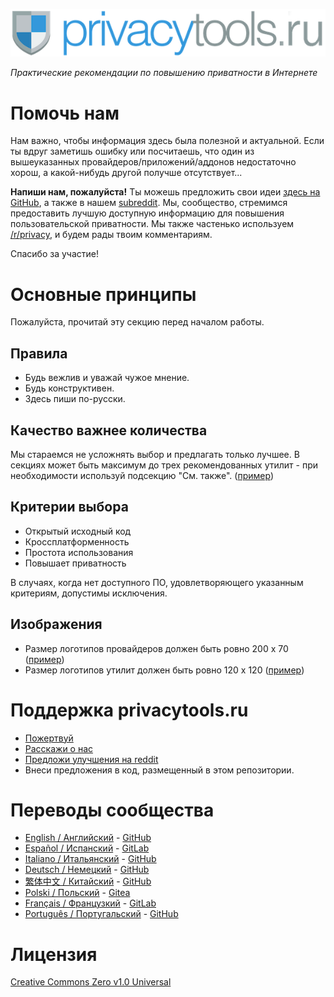 [![privacytools](https://github.com/c0rdis/privacytools.ru/blob/master/img/layout/logo.png)](https://www.privacytools.ru/)

_Практические рекомендации по повышению приватности в Интернете_

# Помочь нам

Нам важно, чтобы информация здесь была полезной и актуальной. Если ты вдруг заметишь ошибку или посчитаешь, что один из вышеуказанных провайдеров/приложений/аддонов недостаточно хорош, а какой-нибудь другой получше отсутствует...


**Напиши нам, пожалуйста!** Ты можешь предложить свои идеи [здесь на GitHub](https://github.com/c0rdis/privacytools.ru/issues), а также в нашем [subreddit](https://www.reddit.com/r/privacytoolsIO/). Мы, сообщество, стремимся предоставить лучшую доступную информацию для повышения пользовательской приватности. Мы также частенько используем [/r/privacy](https://www.reddit.com/r/privacy), и будем рады твоим комментариям.

Спасибо за участие!


# Основные принципы
Пожалуйста, прочитай эту секцию перед началом работы.

## Правила

- Будь вежлив и уважай чужое мнение.
- Будь конструктивен.
- Здесь пиши по-русски.

## Качество важнее количества

Мы стараемся не усложнять выбор и предлагать только лучшее. В секциях может быть максимум до трех
рекомендованных утилит - при необходимости используй подсекцию "См. также".  ([пример](https://privacytools.ru/#im))

## Критерии выбора

- Открытый исходный код
- Кроссплатформенность
- Простота использования
- Повышает приватность

В случаях, когда нет доступного ПО, удовлетворяющего указанным критериям, допустимы исключения.

## Изображения

- Размер логотипов провайдеров должен быть ровно 200 x 70 ([пример](https://github.com/c0rdis/privacytools.ru/blob/master/img/provider/AirVPN.gif))
- Размер логотипов утилит должен быть ровно 120 x 120 ([пример](https://github.com/c0rdis/privacytools.ru/blob/master/img/tools/ChatSecure.png))

# Поддержка privacytools.ru

- [Пожертвуй](https://privacytools.ru/donate.html)
- [Расскажи о нас](https://privacytools.ru/#participate)
- [Предложи улучшения на reddit](https://www.reddit.com/r/privacytoolsIO/)
- Внеси предложения в код, размещенный в этом репозитории.

# Переводы сообщества
- [English / Английский](https://privacytools.io) - [GitHub](https://github.com/privacytoolsIO/privacytools.io)
- [Español / Испанский](https://victorhck.gitlab.io/privacytools-es/) - [GitLab](https://gitlab.com/victorhck/privacytools-es)
- [Italiano / Итальянский](https://privacytools-it.github.io/) - [GitHub](https://github.com/privacytools-it/privacytools-it.github.io)
- [Deutsch / Немецкий](https://privacytools.it-sec.rocks/) - [GitHub](https://github.com/Anon215/privacytools.it-sec.rocks)
- [繁体中文 / Китайский](https://privacytools.twngo.xyz/) - [GitHub](https://github.com/twngo/privacytools-zh)
- [Polski / Польский](https://pl.privacytools.io/) - [Gitea](https://git.privacytools.io/pl-privacytoolsIO/pl.privacytools.io)
- [Français / Французкий](https://privacytools.dreads-unlock.fr/) - [GitLab](https://gitlab.com/Booteille/privacytools)
- [Português / Португальский](https://www.privacidade.digital/) - [GitHub](https://github.com/PrivacidadeDigital/privacidade.digital)

# Лицензия
[Creative Commons Zero v1.0 Universal](https://privacytools.ru/LICENSE.txt)
